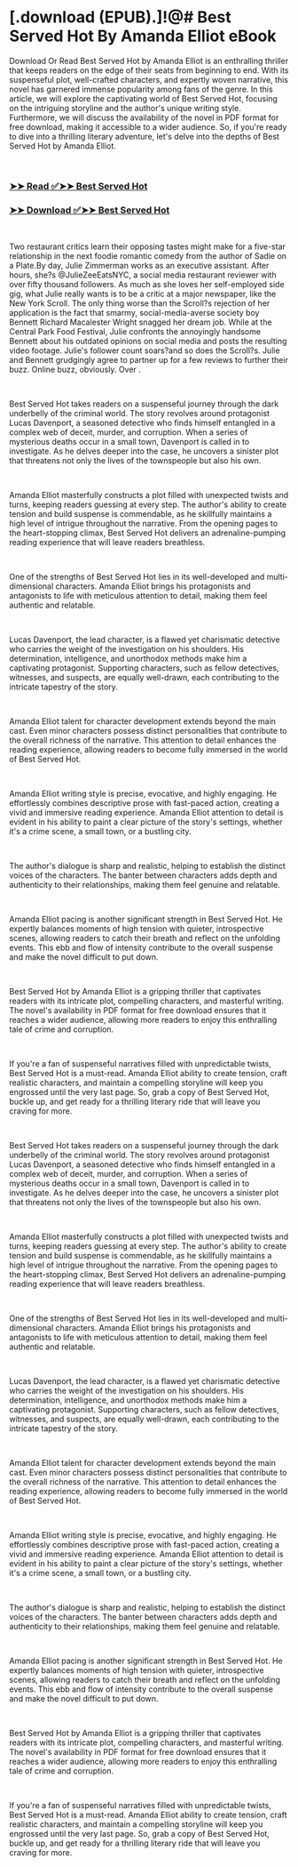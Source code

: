 # [.download (EPUB).]!@# Best Served Hot By Amanda Elliot eBook

<p>Download Or Read Best Served Hot by Amanda Elliot is an enthralling thriller that keeps readers on the edge of their seats from beginning to end. With its suspenseful plot, well-crafted characters, and expertly woven narrative, this novel has garnered immense popularity among fans of the genre. In this article, we will explore the captivating world of Best Served Hot, focusing on the intriguing storyline and the author's unique writing style. Furthermore, we will discuss the availability of the novel in PDF format for free download, making it accessible to a wider audience. So, if you're ready to dive into a thrilling literary adventure, let's delve into the depths of Best Served Hot by Amanda Elliot.</p>
<p>&nbsp;</p>

### [➤➤ Read ✅➤➤ Best Served Hot](https://pdfwebsitebooks.blogspot.com/id/61053817)

### [➤➤ Download ✅➤➤ Best Served Hot](https://pdfwebsitebooks.blogspot.com/id/61053817)

<p>&nbsp;</p>
<p>Two restaurant critics learn their opposing tastes might make for a five-star relationship in the next foodie romantic comedy from the author of Sadie on a Plate.By day, Julie Zimmerman works as an executive assistant. After hours, she?s @JulieZeeEatsNYC, a social media restaurant reviewer with over fifty thousand followers. As much as she loves her self-employed side gig, what Julie really wants is to be a critic at a major newspaper, like the New York Scroll. The only thing worse than the Scroll?s rejection of her application is the fact that smarmy, social-media-averse society boy Bennett Richard Macalester Wright snagged her dream job. While at the Central Park Food Festival, Julie confronts the annoyingly handsome Bennett about his outdated opinions on social media and posts the resulting video footage. Julie's follower count soars?and so does the Scroll?s. Julie and Bennett grudgingly agree to partner up for a few reviews to further their buzz. Online buzz, obviously. Over .</p>
<p>&nbsp;</p>
<p>Best Served Hot takes readers on a suspenseful journey through the dark underbelly of the criminal world. The story revolves around protagonist Lucas Davenport, a seasoned detective who finds himself entangled in a complex web of deceit, murder, and corruption. When a series of mysterious deaths occur in a small town, Davenport is called in to investigate. As he delves deeper into the case, he uncovers a sinister plot that threatens not only the lives of the townspeople but also his own.</p>
<p>&nbsp;</p>
<p>Amanda Elliot masterfully constructs a plot filled with unexpected twists and turns, keeping readers guessing at every step. The author's ability to create tension and build suspense is commendable, as he skillfully maintains a high level of intrigue throughout the narrative. From the opening pages to the heart-stopping climax, Best Served Hot delivers an adrenaline-pumping reading experience that will leave readers breathless.</p>
<p>&nbsp;</p>
<p>One of the strengths of Best Served Hot lies in its well-developed and multi-dimensional characters. Amanda Elliot brings his protagonists and antagonists to life with meticulous attention to detail, making them feel authentic and relatable.</p>
<p>&nbsp;</p>
<p>Lucas Davenport, the lead character, is a flawed yet charismatic detective who carries the weight of the investigation on his shoulders. His determination, intelligence, and unorthodox methods make him a captivating protagonist. Supporting characters, such as fellow detectives, witnesses, and suspects, are equally well-drawn, each contributing to the intricate tapestry of the story.</p>
<p>&nbsp;</p>
<p>Amanda Elliot talent for character development extends beyond the main cast. Even minor characters possess distinct personalities that contribute to the overall richness of the narrative. This attention to detail enhances the reading experience, allowing readers to become fully immersed in the world of Best Served Hot.</p>
<p>&nbsp;</p>
<p>Amanda Elliot writing style is precise, evocative, and highly engaging. He effortlessly combines descriptive prose with fast-paced action, creating a vivid and immersive reading experience. Amanda Elliot attention to detail is evident in his ability to paint a clear picture of the story's settings, whether it's a crime scene, a small town, or a bustling city.</p>
<p>&nbsp;</p>
<p>The author's dialogue is sharp and realistic, helping to establish the distinct voices of the characters. The banter between characters adds depth and authenticity to their relationships, making them feel genuine and relatable.</p>
<p>&nbsp;</p>
<p>Amanda Elliot pacing is another significant strength in Best Served Hot. He expertly balances moments of high tension with quieter, introspective scenes, allowing readers to catch their breath and reflect on the unfolding events. This ebb and flow of intensity contribute to the overall suspense and make the novel difficult to put down.</p>
<p>&nbsp;</p>
<p>Best Served Hot by Amanda Elliot is a gripping thriller that captivates readers with its intricate plot, compelling characters, and masterful writing. The novel's availability in PDF format for free download ensures that it reaches a wider audience, allowing more readers to enjoy this enthralling tale of crime and corruption.</p>
<p>&nbsp;</p>
<p>If you're a fan of suspenseful narratives filled with unpredictable twists, Best Served Hot is a must-read. Amanda Elliot ability to create tension, craft realistic characters, and maintain a compelling storyline will keep you engrossed until the very last page. So, grab a copy of Best Served Hot, buckle up, and get ready for a thrilling literary ride that will leave you craving for more.</p>
<p>&nbsp;</p>
<p>Best Served Hot takes readers on a suspenseful journey through the dark underbelly of the criminal world. The story revolves around protagonist Lucas Davenport, a seasoned detective who finds himself entangled in a complex web of deceit, murder, and corruption. When a series of mysterious deaths occur in a small town, Davenport is called in to investigate. As he delves deeper into the case, he uncovers a sinister plot that threatens not only the lives of the townspeople but also his own.</p>
<p>&nbsp;</p>
<p>Amanda Elliot masterfully constructs a plot filled with unexpected twists and turns, keeping readers guessing at every step. The author's ability to create tension and build suspense is commendable, as he skillfully maintains a high level of intrigue throughout the narrative. From the opening pages to the heart-stopping climax, Best Served Hot delivers an adrenaline-pumping reading experience that will leave readers breathless.</p>
<p>&nbsp;</p>
<p>One of the strengths of Best Served Hot lies in its well-developed and multi-dimensional characters. Amanda Elliot brings his protagonists and antagonists to life with meticulous attention to detail, making them feel authentic and relatable.</p>
<p>&nbsp;</p>
<p>Lucas Davenport, the lead character, is a flawed yet charismatic detective who carries the weight of the investigation on his shoulders. His determination, intelligence, and unorthodox methods make him a captivating protagonist. Supporting characters, such as fellow detectives, witnesses, and suspects, are equally well-drawn, each contributing to the intricate tapestry of the story.</p>
<p>&nbsp;</p>
<p>Amanda Elliot talent for character development extends beyond the main cast. Even minor characters possess distinct personalities that contribute to the overall richness of the narrative. This attention to detail enhances the reading experience, allowing readers to become fully immersed in the world of Best Served Hot.</p>
<p>&nbsp;</p>
<p>Amanda Elliot writing style is precise, evocative, and highly engaging. He effortlessly combines descriptive prose with fast-paced action, creating a vivid and immersive reading experience. Amanda Elliot attention to detail is evident in his ability to paint a clear picture of the story's settings, whether it's a crime scene, a small town, or a bustling city.</p>
<p>&nbsp;</p>
<p>The author's dialogue is sharp and realistic, helping to establish the distinct voices of the characters. The banter between characters adds depth and authenticity to their relationships, making them feel genuine and relatable.</p>
<p>&nbsp;</p>
<p>Amanda Elliot pacing is another significant strength in Best Served Hot. He expertly balances moments of high tension with quieter, introspective scenes, allowing readers to catch their breath and reflect on the unfolding events. This ebb and flow of intensity contribute to the overall suspense and make the novel difficult to put down.</p>
<p>&nbsp;</p>
<p>Best Served Hot by Amanda Elliot is a gripping thriller that captivates readers with its intricate plot, compelling characters, and masterful writing. The novel's availability in PDF format for free download ensures that it reaches a wider audience, allowing more readers to enjoy this enthralling tale of crime and corruption.</p>
<p>&nbsp;</p>
<p>If you're a fan of suspenseful narratives filled with unpredictable twists, Best Served Hot is a must-read. Amanda Elliot ability to create tension, craft realistic characters, and maintain a compelling storyline will keep you engrossed until the very last page. So, grab a copy of Best Served Hot, buckle up, and get ready for a thrilling literary ride that will leave you craving for more.</p>
<p>&nbsp;</p>
